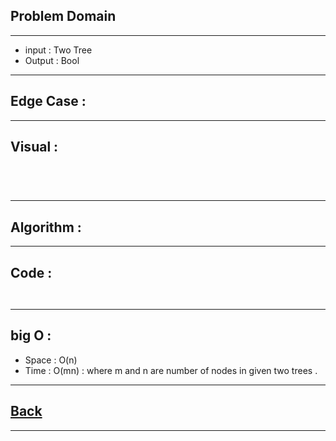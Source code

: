 ## Problem Domain

---
- input : Two Tree
- Output : Bool

---
## Edge Case :

---
## Visual :
```


```
```


```

---
## Algorithm : 


---
## Code :
```


```

---
## big O : 
- Space : O(n)
- Time : O(mn) : where m and n are number of nodes in given two trees . 

---
## [Back](./README.md)

---